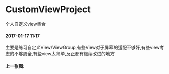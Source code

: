 # CustomViewProject
个人自定义view集合  
#### 2017-01-17 11:17 
主要是练习自定义View/ViewGroup,有些View对于屏幕的适配不够好,有些view考虑的不够周全,有些view太简单,反正都有继续改进的地方  
#### 上一张图:    
[](https://github.com/qiangxi/CustomViewProject/blob/master/appImage/pic.png)
